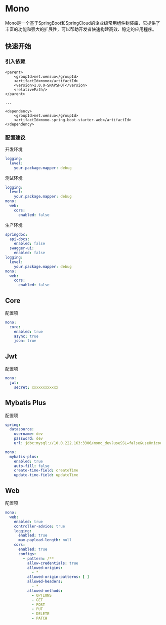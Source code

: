 # Mono

Mono是一个基于SpringBoot和SpringCloud的企业级常用组件封装库，它提供了丰富的功能和强大的扩展性，可以帮助开发者快速构建高效、稳定的应用程序。

## 快速开始

### 引入依赖

```
<parent>
    <groupId>net.wenzuo</groupId>
    <artifactId>mono</artifactId>
    <version>1.0.0-SNAPSHOT</version>
    <relativePath/>
</parent>

...

<dependency>
    <groupId>net.wenzuo</groupId>
    <artifactId>mono-spring-boot-starter-web</artifactId>
</dependency>
```

### 配置建议

开发环境

```yaml
logging:
  level:
    your.package.mapper: debug
```

测试环境

```yaml
logging:
  level:
    your.package.mapper: debug
mono:
  web:
    cors:
      enabled: false
```

生产环境

```yaml
springdoc:
  api-docs:
    enabled: false
  swagger-ui:
    enabled: false
logging:
  level:
    your.package.mapper: debug
mono:
  web:
    cors:
      enabled: false
```

## Core

配置项

```yaml
mono:
  core:
    enabled: true
    async: true
    json: true
```

## Jwt

配置项

```yaml
mono:
  jwt:
    secret: xxxxxxxxxxxx
```

## Mybatis Plus

配置项

```yaml
spring:
  datasource:
    username: dev
    password: dev
    url: jdbc:mysql://10.0.222.163:3306/mono_dev?useSSL=false&useUnicode=true&characterEncoding=utf8&serverTimezone=Asia/Shanghai&autoReconnect=true&failOverReadOnly=false&zeroDateTimeBehavior=convertToNull&allowMultiQueries=true&rewriteBatchedStatements=true

mono:
  mybatis-plus:
    enabled: true
    auto-fill: false
    create-time-field: createTime
    update-time-field: updateTime
```

## Web

配置项

```yaml
mono:
  web:
    enabled: true
    controller-advice: true
    logging:
      enabled: true
      max-payload-length: null
    cors:
      enabled: true
      configs:
        - pattern: /**
          allow-credentials: true
          allowed-origins:
            - *
          allowed-origin-patterns: [ ]
          allowed-headers:
            - *
          allowed-methods:
            - OPTIONS
            - GET
            - POST
            - PUT
            - DELETE
            - PATCH
```